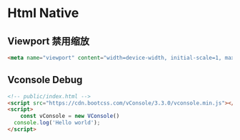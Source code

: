 # Html Native

## Viewport 禁用缩放
```html
<meta name="viewport" content="width=device-width, initial-scale=1, maximum-scale=1,minimum-scale=1,user-scalable=no">
```

## Vconsole Debug
```html
<!-- public/index.html -->
<script src="https://cdn.bootcss.com/vConsole/3.3.0/vconsole.min.js"></script>
<script>
	const vConsole = new VConsole()
  console.log('Hello world');
</script>
```
